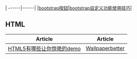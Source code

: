 | ------|------|
|[bootstrap按钮](https://github.com/Narutocc/Bootstrap/issues/1)|[bootstrap自定义功能使用技巧](https://github.com/Narutocc/Bootstrap/issues/2)|


## HTML
| Article | Article |
| --------- | --------- |
[HTML5有哪些让你惊艳的demo](http://www.zhihu.com/question/24398907)|[Wallpaperbetter](http://www.wallpaperbetter.com/)|
